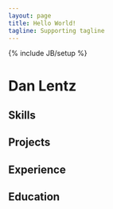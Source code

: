 ```yaml
---
layout: page
title: Hello World!
tagline: Supporting tagline
---
```

{% include JB/setup %}

# Dan Lentz


## Skills

## Projects

## Experience

## Education

